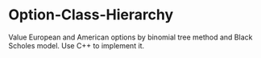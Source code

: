 # Option-Class-Hierarchy
Value European and American options by binomial tree method and Black Scholes model. Use C++ to implement it.
